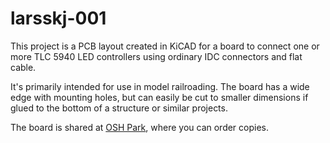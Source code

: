 larsskj-001
===========

This project is a PCB layout created in KiCAD for a board to connect one or more TLC 5940 LED controllers using ordinary IDC connectors and flat cable.

It's primarily intended for use in model railroading. The board has a wide edge with mounting holes, but can easily be cut to smaller dimensions if glued to the bottom of a structure or similar projects.

The board is shared at [OSH Park](https://oshpark.com/shared_projects/Qwm4SQ2z), where you can order copies.
